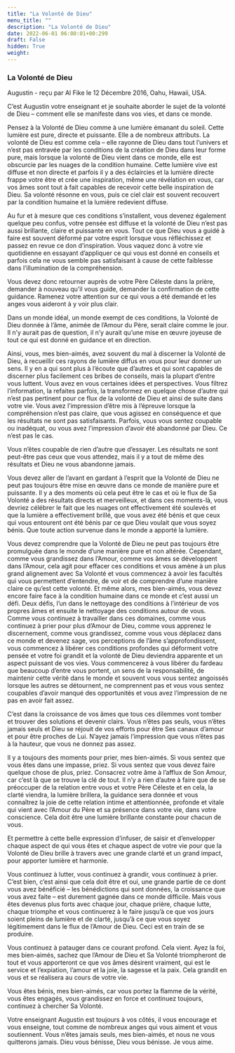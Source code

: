 ```yaml
---
title: "La Volonté de Dieu"
menu_title: ""
description: "La Volonté de Dieu"
date: 2022-06-01 06:00:01+00:299
draft: False
hidden: True
weight:
---
```

### La Volonté de Dieu

Augustin - reçu par Al Fike le 12 Décembre 2016, Oahu, Hawaii, USA.

C’est Augustin votre enseignant et je souhaite aborder le sujet de la volonté de Dieu – comment elle se manifeste dans vos vies, et dans ce monde.

Pensez à la Volonté de Dieu comme à une lumière émanant du soleil. Cette lumière est pure, directe et puissante. Elle a de nombreux attributs. La volonté de Dieu est comme cela – elle rayonne de Dieu dans tout l’univers et n’est pas entravée par les conditions de la création de Dieu dans leur forme pure, mais lorsque la volonté de Dieu vient dans ce monde, elle est obscurcie par les nuages de la condition humaine. Cette lumière vive est diffuse et non directe et parfois il y a des éclaircies et la lumière directe frappe votre être et crée une inspiration, même une révélation en vous, car vos âmes sont tout à fait capables de recevoir cette belle inspiration de Dieu. Sa volonté résonne en vous, puis ce ciel clair est souvent recouvert par la condition humaine et la lumière redevient diffuse.

Au fur et à mesure que ces conditions s’installent, vous devenez également quelque peu confus, votre pensée est diffuse et la volonté de Dieu n’est pas aussi brillante, claire et puissante en vous. Tout ce que Dieu vous a guidé à faire est souvent déformé par votre esprit lorsque vous réfléchissez et passez en revue ce don d’inspiration. Vous vaquez donc à votre vie quotidienne en essayant d’appliquer ce qui vous est donné en conseils et parfois cela ne vous semble pas satisfaisant à cause de cette faiblesse dans l’illumination de la compréhension.

Vous devez donc retourner auprès de votre Père Céleste dans la prière, demander à nouveau qu’il vous guide, demander la confirmation de cette guidance. Ramenez votre attention sur ce qui vous a été demandé et les anges vous aideront à y voir plus clair.

Dans un monde idéal, un monde exempt de ces conditions, la Volonté de Dieu donnée à l’âme, animée de l’Amour du Père, serait claire comme le jour. Il n’y aurait pas de question, il n’y aurait qu’une mise en œuvre joyeuse de tout ce qui est donné en guidance et en direction.

Ainsi, vous, mes bien-aimés, avez souvent du mal à discerner la Volonté de Dieu, à recueillir ces rayons de lumière diffus en vous pour leur donner un sens. Il y en a qui sont plus à l’écoute que d’autres et qui sont capables de discerner plus facilement ces bribes de conseils, mais la plupart d’entre vous luttent. Vous avez en vous certaines idées et perspectives. Vous filtrez l’information, la refaites parfois, la transformez en quelque chose d’autre qui n’est pas pertinent pour ce flux de la volonté de Dieu et ainsi de suite dans votre vie. Vous avez l’impression d’être mis à l’épreuve lorsque la compréhension n’est pas claire, que vous agissez en conséquence et que les résultats ne sont pas satisfaisants. Parfois, vous vous sentez coupable ou inadéquat, ou vous avez l’impression d’avoir été abandonné par Dieu. Ce n’est pas le cas.

Vous n’êtes coupable de rien d’autre que d’essayer. Les résultats ne sont peut-être pas ceux que vous attendez, mais il y a tout de même des résultats et Dieu ne vous abandonne jamais.

Vous devez aller de l’avant en gardant à l’esprit que la Volonté de Dieu ne peut pas toujours être mise en œuvre dans ce monde de manière pure et puissante. Il y a des moments où cela peut être le cas et où le flux de Sa Volonté a des résultats directs et merveilleux, et dans ces moments-là, vous devriez célébrer le fait que les nuages ont effectivement été soulevés et que la lumière a effectivement brillé, que vous avez été bénis et que ceux qui vous entourent ont été bénis par ce que Dieu voulait que vous soyez bénis. Que toute action survenue dans le monde a apporté la lumière.

Vous devez comprendre que la Volonté de Dieu ne peut pas toujours être promulguée dans le monde d’une manière pure et non altérée. Cependant, comme vous grandissez dans l’Amour, comme vos âmes se développent dans l’Amour, cela agit pour effacer ces conditions et vous amène à un plus grand alignement avec Sa Volonté et vous commencez à avoir les facultés qui vous permettent d’entendre, de voir et de comprendre d’une manière claire ce qu’est cette volonté. Et même alors, mes bien-aimés, vous devez encore faire face à la condition humaine dans ce monde et c’est aussi un défi. Deux défis, l’un dans le nettoyage des conditions à l’intérieur de vos propres âmes et ensuite le nettoyage des conditions autour de vous. Comme vous continuez à travailler dans ces domaines, comme vous continuez à prier pour plus d’Amour de Dieu, comme vous apprenez le discernement, comme vous grandissez, comme vous vous déplacez dans ce monde et devenez sage, vos perceptions de l’âme s’approfondissent, vous commencez à libérer ces conditions profondes qui déforment votre pensée et votre foi grandit et la volonté de Dieu deviendra apparente et un aspect puissant de vos vies. Vous commencerez à vous libérer du fardeau que beaucoup d’entre vous portent, un sens de la responsabilité, de maintenir cette vérité dans le monde et souvent vous vous sentez angoissés lorsque les autres se détournent, ne comprennent pas et vous vous sentez coupables d’avoir manqué des opportunités et vous avez l’impression de ne pas en avoir fait assez.

C’est dans la croissance de vos âmes que tous ces dilemmes vont tomber et trouver des solutions et devenir clairs. Vous n’êtes pas seuls, vous n’êtes jamais seuls et Dieu se réjouit de vos efforts pour être Ses canaux d’amour et pour être proches de Lui. N’ayez jamais l’impression que vous n’êtes pas à la hauteur, que vous ne donnez pas assez.

Il y a toujours des moments pour prier, mes bien-aimés. Si vous sentez que vous êtes dans une impasse, priez. Si vous sentez que vous devez faire quelque chose de plus, priez. Consacrez votre âme à l’afflux de Son Amour, car c’est là que se trouve la clé de tout. Il n’y a rien d’autre à faire que de se préoccuper de la relation entre vous et votre Père Céleste et en cela, la clarté viendra, la lumière brillera, la guidance sera donnée et vous connaîtrez la joie de cette relation intime et attentionnée, profonde et vitale qui vient avec l’Amour du Père et sa présence dans votre vie, dans votre conscience. Cela doit être une lumière brillante constante pour chacun de vous.

Et permettre à cette belle expression d’infuser, de saisir et d’envelopper chaque aspect de qui vous êtes et chaque aspect de votre vie pour que la Volonté de Dieu brille à travers avec une grande clarté et un grand impact, pour apporter lumière et harmonie.

Vous continuez à lutter, vous continuez à grandir, vous continuez à prier. C’est bien, c’est ainsi que cela doit être et oui, une grande partie de ce dont vous avez bénéficié – les bénédictions qui sont données, la croissance que vous avez faite – est durement gagnée dans ce monde difficile. Mais vous êtes devenus plus forts avec chaque jour, chaque prière, chaque lutte, chaque triomphe et vous continuerez à le faire jusqu’à ce que vos jours soient pleins de lumière et de clarté, jusqu’à ce que vous soyez légitimement dans le flux de l’Amour de Dieu. Ceci est en train de se produire.

Vous continuez à patauger dans ce courant profond. Cela vient. Ayez la foi, mes bien-aimés, sachez que l’Amour de Dieu et Sa Volonté triompheront de tout et vous apporteront ce que vos âmes désirent vraiment, qui est le service et l’expiation, l’amour et la joie, la sagesse et la paix. Cela grandit en vous et se réalisera au cours de votre vie.

Vous êtes bénis, mes bien-aimés, car vous portez la flamme de la vérité, vous êtes engagés, vous grandissez en force et continuez toujours, continuez à chercher Sa Volonté.

Votre enseignant Augustin est toujours à vos côtés, il vous encourage et vous enseigne, tout comme de nombreux anges qui vous aiment et vous soutiennent. Vous n’êtes jamais seuls, mes bien-aimés, et nous ne vous quitterons jamais. Dieu vous bénisse, Dieu vous bénisse. Je vous aime.

